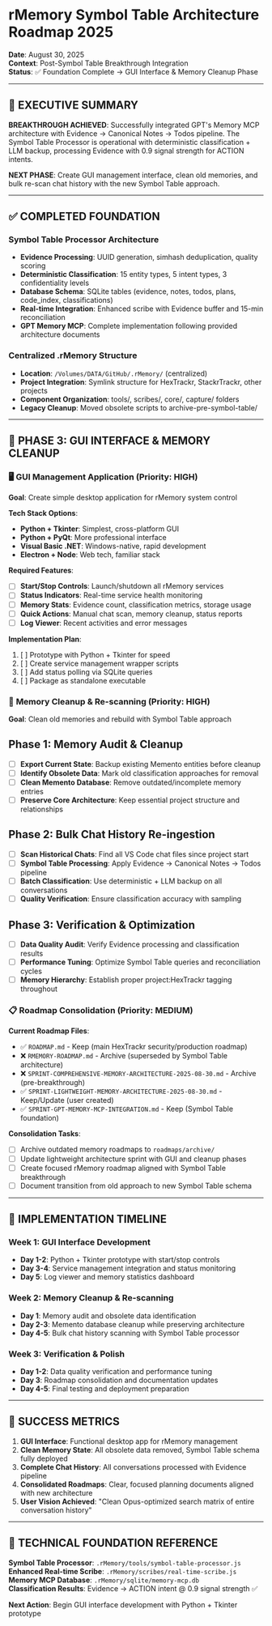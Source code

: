 # rMemory Symbol Table Architecture Roadmap 2025

**Date**: August 30, 2025  
**Context**: Post-Symbol Table Breakthrough Integration  
**Status**: ✅ Foundation Complete → GUI Interface & Memory Cleanup Phase

---

## 🎯 **EXECUTIVE SUMMARY**

**BREAKTHROUGH ACHIEVED**: Successfully integrated GPT's Memory MCP architecture with Evidence → Canonical Notes → Todos pipeline. The Symbol Table Processor is operational with deterministic classification + LLM backup, processing Evidence with 0.9 signal strength for ACTION intents.

**NEXT PHASE**: Create GUI management interface, clean old memories, and bulk re-scan chat history with the new Symbol Table approach.

---

## ✅ **COMPLETED FOUNDATION**

### Symbol Table Processor Architecture

- **Evidence Processing**: UUID generation, simhash deduplication, quality scoring
- **Deterministic Classification**: 15 entity types, 5 intent types, 3 confidentiality levels  
- **Database Schema**: SQLite tables (evidence, notes, todos, plans, code_index, classifications)
- **Real-time Integration**: Enhanced scribe with Evidence buffer and 15-min reconciliation
- **GPT Memory MCP**: Complete implementation following provided architecture documents

### Centralized .rMemory Structure

- **Location**: `/Volumes/DATA/GitHub/.rMemory/` (centralized)
- **Project Integration**: Symlink structure for HexTrackr, StackrTrackr, other projects
- **Component Organization**: tools/, scribes/, core/, capture/ folders
- **Legacy Cleanup**: Moved obsolete scripts to archive-pre-symbol-table/

---

## 🎯 **PHASE 3: GUI INTERFACE & MEMORY CLEANUP**

### 🖥️ **GUI Management Application** (Priority: HIGH)

**Goal**: Create simple desktop application for rMemory system control

**Tech Stack Options**:

- **Python + Tkinter**: Simplest, cross-platform GUI
- **Python + PyQt**: More professional interface  
- **Visual Basic .NET**: Windows-native, rapid development
- **Electron + Node**: Web tech, familiar stack

**Required Features**:

- [ ] **Start/Stop Controls**: Launch/shutdown all rMemory services
- [ ] **Status Indicators**: Real-time service health monitoring
- [ ] **Memory Stats**: Evidence count, classification metrics, storage usage
- [ ] **Quick Actions**: Manual chat scan, memory cleanup, status reports
- [ ] **Log Viewer**: Recent activities and error messages

**Implementation Plan**:

1. [ ] Prototype with Python + Tkinter for speed
2. [ ] Create service management wrapper scripts  
3. [ ] Add status polling via SQLite queries
4. [ ] Package as standalone executable

### 🧹 **Memory Cleanup & Re-scanning** (Priority: HIGH)

**Goal**: Clean old memories and rebuild with Symbol Table approach

## Phase 1: Memory Audit & Cleanup

- [ ] **Export Current State**: Backup existing Memento entities before cleanup
- [ ] **Identify Obsolete Data**: Mark old classification approaches for removal
- [ ] **Clean Memento Database**: Remove outdated/incomplete memory entries
- [ ] **Preserve Core Architecture**: Keep essential project structure and relationships

## Phase 2: Bulk Chat History Re-ingestion

- [ ] **Scan Historical Chats**: Find all VS Code chat files since project start
- [ ] **Symbol Table Processing**: Apply Evidence → Canonical Notes → Todos pipeline
- [ ] **Batch Classification**: Use deterministic + LLM backup on all conversations
- [ ] **Quality Verification**: Ensure classification accuracy with sampling

## Phase 3: Verification & Optimization

- [ ] **Data Quality Audit**: Verify Evidence processing and classification results
- [ ] **Performance Tuning**: Optimize Symbol Table queries and reconciliation cycles
- [ ] **Memory Hierarchy**: Establish proper project:HexTrackr tagging throughout

### 📋 **Roadmap Consolidation** (Priority: MEDIUM)

**Current Roadmap Files**:

- ✅ `ROADMAP.md` - Keep (main HexTrackr security/production roadmap)
- ❌ `RMEMORY-ROADMAP.md` - Archive (superseded by Symbol Table architecture)
- ❌ `SPRINT-COMPREHENSIVE-MEMORY-ARCHITECTURE-2025-08-30.md` - Archive (pre-breakthrough)
- ✅ `SPRINT-LIGHTWEIGHT-MEMORY-ARCHITECTURE-2025-08-30.md` - Keep/Update (user created)
- ✅ `SPRINT-GPT-MEMORY-MCP-INTEGRATION.md` - Keep (Symbol Table foundation)

**Consolidation Tasks**:

- [ ] Archive outdated memory roadmaps to `roadmaps/archive/`
- [ ] Update lightweight architecture sprint with GUI and cleanup phases
- [ ] Create focused rMemory roadmap aligned with Symbol Table breakthrough
- [ ] Document transition from old approach to new Symbol Table schema

---

## 🔄 **IMPLEMENTATION TIMELINE**

### Week 1: GUI Interface Development

- **Day 1-2**: Python + Tkinter prototype with start/stop controls
- **Day 3-4**: Service management integration and status monitoring  
- **Day 5**: Log viewer and memory statistics dashboard

### Week 2: Memory Cleanup & Re-scanning

- **Day 1**: Memory audit and obsolete data identification
- **Day 2-3**: Memento database cleanup while preserving architecture
- **Day 4-5**: Bulk chat history scanning with Symbol Table processor

### Week 3: Verification & Polish

- **Day 1-2**: Data quality verification and performance tuning
- **Day 3**: Roadmap consolidation and documentation updates
- **Day 4-5**: Final testing and deployment preparation

---

## 🎉 **SUCCESS METRICS**

1. **GUI Interface**: Functional desktop app for rMemory management
2. **Clean Memory State**: All obsolete data removed, Symbol Table schema fully deployed
3. **Complete Chat History**: All conversations processed with Evidence pipeline
4. **Consolidated Roadmaps**: Clear, focused planning documents aligned with new architecture
5. **User Vision Achieved**: "Clean Opus-optimized search matrix of entire conversation history"

---

## 🔗 **TECHNICAL FOUNDATION REFERENCE**

**Symbol Table Processor**: `.rMemory/tools/symbol-table-processor.js`  
**Enhanced Real-time Scribe**: `.rMemory/scribes/real-time-scribe.js`  
**Memory MCP Database**: `.rMemory/sqlite/memory-mcp.db`  
**Classification Results**: Evidence → ACTION intent @ 0.9 signal strength ✅

**Next Action**: Begin GUI interface development with Python + Tkinter prototype
